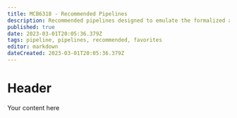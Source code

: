 ```yaml
---
title: MCB6318 - Recommended Pipelines
description: Recommended pipelines designed to emulate the formalized advanced course, MCB6318.
published: true
date: 2023-03-01T20:05:36.379Z
tags: pipeline, pipelines, recommended, favorites
editor: markdown
dateCreated: 2023-03-01T20:05:36.379Z
---
```


# Header
Your content here